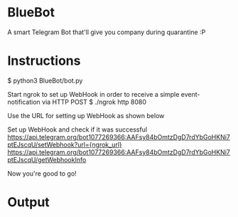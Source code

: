 # BlueBot
A smart Telegram Bot that'll give you company during quarantine :P


# Instructions
$ python3 BlueBot/bot.py

Start ngrok to set up WebHook in order to receive a simple event-notification via HTTP POST
$ ./ngrok http 8080

Use the URL for setting up WebHook as shown below


Set up WebHook and check if it was successful
 https://api.telegram.org/bot1077269366:AAFsy84bOmtzDgD7rdYbGoHKNi7ptEJscqU/setWebhook?url={ngrok_url}
 https://api.telegram.org/bot1077269366:AAFsy84bOmtzDgD7rdYbGoHKNi7ptEJscqU/getWebhookInfo

Now you're good to go!

# Output
